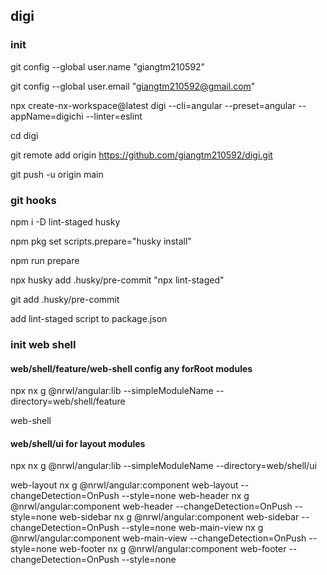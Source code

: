 ## digi

### init

git config --global user.name "giangtm210592"

git config --global user.email "giangtm210592@gmail.com"

npx create-nx-workspace@latest digi --cli=angular --preset=angular --appName=digichi --linter=eslint

cd digi

git remote add origin https://github.com/giangtm210592/digi.git

git push -u origin main

### git hooks

npm i -D lint-staged husky

npm pkg set scripts.prepare="husky install"

npm run prepare

npx husky add .husky/pre-commit "npx lint-staged"

git add .husky/pre-commit

add lint-staged script to package.json

### init web shell

#### web/shell/feature/web-shell config any forRoot modules

npx nx g @nrwl/angular:lib --simpleModuleName --directory=web/shell/feature

web-shell

#### web/shell/ui for layout modules

npx nx g @nrwl/angular:lib --simpleModuleName --directory=web/shell/ui

web-layout
nx g @nrwl/angular:component web-layout --changeDetection=OnPush --style=none
web-header
nx g @nrwl/angular:component web-header --changeDetection=OnPush --style=none
web-sidebar
nx g @nrwl/angular:component web-sidebar --changeDetection=OnPush --style=none
web-main-view
nx g @nrwl/angular:component web-main-view --changeDetection=OnPush --style=none
web-footer
nx g @nrwl/angular:component web-footer --changeDetection=OnPush --style=none
